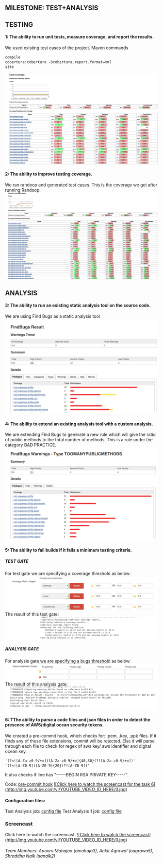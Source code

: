 MILESTONE: TEST+ANALYSIS
------------------------

## TESTING
####  1: The ability to run unit tests, measure coverage, and report the results.

We used existing test cases of the project.
Maven commands
```
compile
cobertura:cobertura -Dcobertura.report.format=xml
site
```

![Code Coverage](https://github.com/apoorvmahajan/okhttp/blob/master/Screenshot/Screen%20Shot%202015-10-23%20at%205.39.27%20PM.png)

####  2: The ability to improve testing coverage.
We ran randoop and generated test cases.
This is the coverage we get after running Randoop:
![Code Coverage](https://github.com/apoorvmahajan/okhttp/blob/master/Screenshot/Screen%20Shot%202015-10-23%20at%205.40.21%20PM.png)

## ANALYSIS
#### 3: The ability to run an existing static analysis tool on the source code.
We are using Find Bugs as a static analysis tool
![Find Bugs](https://github.com/apoorvmahajan/okhttp/blob/master/Screenshot/Screen%20Shot%202015-10-23%20at%207.53.15%20PM.png)

####  4: The ability to extend an existing analysis tool with a custom analysis.
We are extending Find Bugs to generate a new rule which will give the ratio of public methods to the total number of methods.
This is a rule under the category BAD PRACTICE.
![Find Bugs with extension](https://github.com/apoorvmahajan/okhttp/blob/master/Screenshot/Screen%20Shot%202015-10-23%20at%207.53.03%20PM.png)

####  5: The ability to fail builds if it fails a minimum testing criteria. 
##### TEST GATE
For test gate we are specifying a coverage threshold as below:
![test gate](https://github.com/apoorvmahajan/okhttp/blob/master/Screenshot/Screen%20Shot%202015-10-23%20at%207.56.33%20PM.png)
The result of this test gate:
![](https://github.com/apoorvmahajan/okhttp/blob/master/Screenshot/Screen%20Shot%202015-10-23%20at%208.01.40%20PM.png)

##### ANALYSIS GATE
For analysis gate we are specifying a bugs threshold as below:
![analysis gate](https://github.com/apoorvmahajan/okhttp/blob/master/Screenshot/Screen%20Shot%202015-10-23%20at%207.57.14%20PM.png)
The result of this analysis gate:
![](https://github.com/apoorvmahajan/okhttp/blob/master/Screenshot/Screen%20Shot%202015-10-23%20at%207.52.37%20PM%202.png)


####  6: TThe ability to parse a code files and json files in order to detect the presence of AWS/digital ocean security tokens.
We created a pre-commit hook, which checks for: .pem, .key, .ppk files.
If it finds any of these file extensions, commit will be rejected.
Else it will parse through each file to check for regex of aws key/ aws identifier and digital ocean key.
```
'(?<![A-Za-z0-9/+=])[A-Za-z0-9/+=]{40,80}(?![A-Za-z0-9/+=])'
'(?<![A-Z0-9])[A-Z0-9]{20}(?![A-Z0-9])'
```
It also checks if line has "-----BEGIN RSA PRIVATE KEY-----".

Code: [pre-commit hook](https://github.com/apoorvmahajan/okhttp/blob/master/pre-commit)
[![Click here to watch the screencast for the task 6] (http://img.youtube.com/vi/YOUTUBE_VIDEO_ID_HERE/0.jpg)](https://youtu.be/MGI4jVezfBs)


#### Configuration files:

Test Analysis job: [config file](https://github.com/apoorvmahajan/okhttp/blob/master/Configuration_Files/config_TA2.xml)
Test Analysis 1 job: [config file](https://github.com/apoorvmahajan/okhttp/blob/master/Configuration_Files/config_TA1.xml)



<h3>Screencast </h3>

Click here to watch the screencast.
[![Click here to watch the screencast] (http://img.youtube.com/vi/YOUTUBE_VIDEO_ID_HERE/0.jpg)](https://youtu.be/MGI4jVezfBs)

###### Team Members: Apoorv Mahajan (amahaja3), Ankit Agrawal (aagrawa5), Shraddha Naik (sanaik2)
